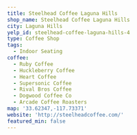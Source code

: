 ```yaml
---
title: Steelhead Coffee Laguna Hills
shop_name: Steelhead Coffee Laguna Hills
city: Laguna Hills
yelp_id: steelhead-coffee-laguna-hills-4
type: Coffee Shop
tags:
  - Indoor Seating
coffee:
  - Ruby Coffee
  - Huckleberry Coffee
  - Heart Coffee
  - Supersonic Coffee
  - Rival Bros Coffee
  - Dogwood Coffee Co
  - Arcade Coffee Roasters
map: '33.62347,-117.73371'
website: 'http://steelheadcoffee.com/'
featured_min: false
---
```


